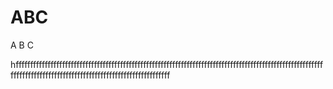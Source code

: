 # ABC
A B C

hfffffffffffffffffffffffffffffffffffffffffffffffffffffffffffffffffffffffffffffffffffffffffffffffffffffffffffffffffffffffffffffffffffffffffffffffffffffffffffffffff
